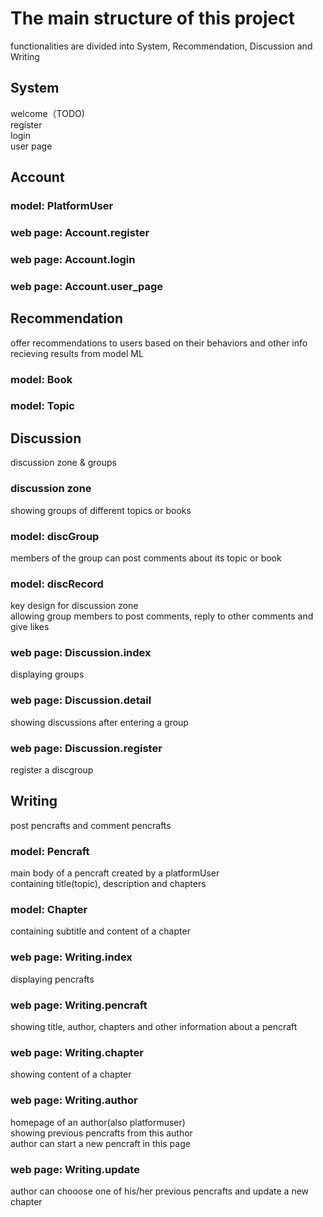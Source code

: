 # The main structure of this project
functionalities are divided into System, Recommendation, Discussion and Writing
## System
welcome（TODO)  
register  
login  
user page  
## Account
### model: PlatformUser

### web page: Account.register
### web page: Account.login
### web page: Account.user_page

## Recommendation
offer recommendations to users based on their behaviors and other info  
recieving results from model ML  
### model: Book  
### model: Topic
## Discussion
discussion zone & groups  
### discussion zone
showing groups of different topics or books  
### model: discGroup
members of the group can post comments about its topic or book  
### model: discRecord
key design for discussion zone  
allowing group members to post comments, reply to other comments and give likes  
### web page: Discussion.index  
displaying groups  
### web page: Discussion.detail  
showing discussions after entering a group  
### web page: Discussion.register
register a discgroup
## Writing
post pencrafts and comment pencrafts   
### model: Pencraft
main body of a pencraft created by a platformUser  
containing title(topic), description and chapters  
### model: Chapter
containing subtitle and content of a chapter  
### web page: Writing.index
displaying pencrafts  
### web page: Writing.pencraft
showing title, author, chapters and other information about a pencraft  
### web page: Writing.chapter
showing content of a chapter  
### web page: Writing.author
homepage of an author(also platformuser)  
showing previous pencrafts from this author  
author can start a new pencraft in this page  
### web page: Writing.update
author can chooose one of his/her previous pencrafts and update a new chapter  